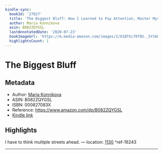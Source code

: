 ```yaml
---
kindle-sync:
  bookId: '27027'
  title: 'The Biggest Bluff: How I Learned to Pay Attention, Master Myself, and Win'
  author: Maria Konnikova
  asin: B082ZQYGSL
  lastAnnotatedDate: '2020-07-23'
  bookImageUrl: 'https://m.media-amazon.com/images/I/81BTXif0f8S._SY160.jpg'
  highlightsCount: 1
---
```

# The Biggest Bluff
## Metadata
* Author: [Maria Konnikova](https://www.amazon.com/Maria-Konnikova/e/B008ESXWU0/ref=dp_byline_cont_ebooks_1)
* ASIN: B082ZQYGSL
* ISBN: 000827083X
* Reference: https://www.amazon.com/dp/B082ZQYGSL
* [Kindle link](kindle://book?action=open&asin=B082ZQYGSL)

## Highlights
I have to think multiple streets ahead. — location: [1130](kindle://book?action=open&asin=B082ZQYGSL&location=1130) ^ref-16243

---

